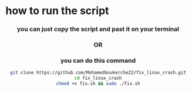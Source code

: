 # how to run the script
<div align="center">
<h3 align="center">you can just copy the script and past it on your terminal</h3>
 <h3 align="center">OR</h3>
<h3 align="center">you can do this command</h3>
  
```bash
git clone https://github.com/Mohamedboukerche22/fix_linux_crash.git
cd fix_linux_crash
chmod +x fix.sh && sudo ./fix.sh
```
